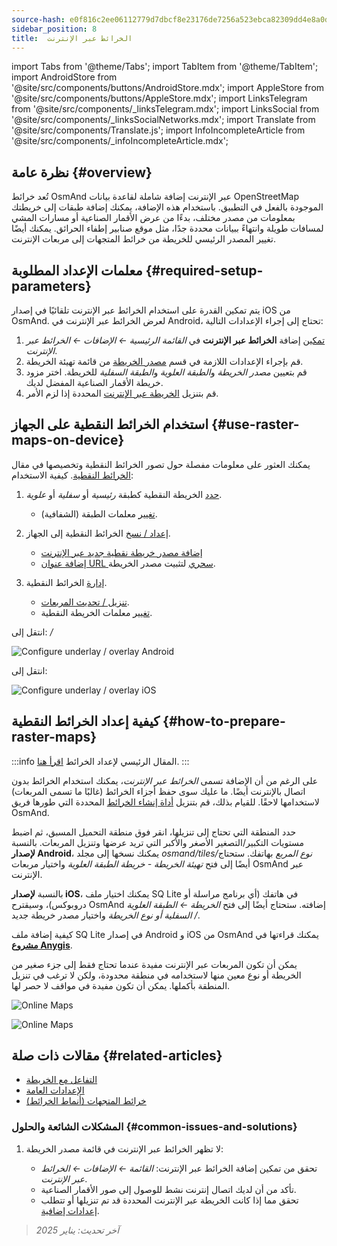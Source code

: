 ```yaml
---
source-hash: e0f816c2ee06112779d7dbcf8e23176de7256a523ebca82309dd4e8a0dd894d4
sidebar_position: 8
title:  الخرائط عبر الإنترنت
---
```

import Tabs from '@theme/Tabs';
import TabItem from '@theme/TabItem';
import AndroidStore from '@site/src/components/buttons/AndroidStore.mdx';
import AppleStore from '@site/src/components/buttons/AppleStore.mdx';
import LinksTelegram from '@site/src/components/_linksTelegram.mdx';
import LinksSocial from '@site/src/components/_linksSocialNetworks.mdx';
import Translate from '@site/src/components/Translate.js';
import InfoIncompleteArticle from '@site/src/components/_infoIncompleteArticle.mdx';



## نظرة عامة {#overview}

تُعد خرائط OsmAnd عبر الإنترنت إضافة شاملة لقاعدة بيانات OpenStreetMap الموجودة بالفعل في التطبيق. باستخدام هذه الإضافة، يمكنك إضافة طبقات إلى خريطتك بمعلومات من مصدر مختلف، بدءًا من عرض الأقمار الصناعية أو مسارات المشي لمسافات طويلة وانتهاءً ببيانات محددة جدًا، مثل موقع صنابير إطفاء الحرائق. يمكنك أيضًا تغيير المصدر الرئيسي للخريطة من خرائط المتجهات إلى مربعات الإنترنت.


## معلمات الإعداد المطلوبة {#required-setup-parameters}

يتم تمكين القدرة على استخدام الخرائط عبر الإنترنت تلقائيًا في إصدار iOS من OsmAnd. لعرض الخرائط عبر الإنترنت في Android، تحتاج إلى إجراء الإعدادات التالية:

1. [تمكين](../plugins/index.md#enable--disable) إضافة **الخرائط عبر الإنترنت** في *القائمة الرئيسية ← الإضافات ← الخرائط عبر الإنترنت*.
2. قم بإجراء الإعدادات اللازمة في قسم [مصدر الخريطة](../map/raster-maps.md#select-raster-maps) من قائمة تهيئة الخريطة.
3. قم بتعيين *مصدر الخريطة* و*الطبقة العلوية* و*الطبقة السفلية* للخريطة. اختر مزود خريطة الأقمار الصناعية المفضل لديك.
4. قم بتنزيل [الخريطة عبر الإنترنت](#how-to-prepare-raster-maps) المحددة إذا لزم الأمر.


## استخدام الخرائط النقطية على الجهاز {#use-raster-maps-on-device}

يمكنك العثور على معلومات مفصلة حول تصور الخرائط النقطية وتخصيصها في مقال [الخرائط النقطية](../map/raster-maps.md). كيفية الاستخدام:

1. [حدد](../map/raster-maps.md#select-raster-maps) الخريطة النقطية كطبقة *رئيسية* أو *سفلية* أو *علوية*.
    - [تغيير](../map/raster-maps.md#how-to-use-raster-maps) معلمات الطبقة (الشفافية).

2. [إعداد / نسخ](../map/raster-maps.md#prepare--copy-raster-maps-to-device) الخرائط النقطية إلى الجهاز.
    - [إضافة مصدر خريطة نقطية جديد عبر الإنترنت](../map/raster-maps.md#add-new-online-raster-map-source)
    - [إضافة عنوان URL سحري](../map/raster-maps.md#magic-url-to-install-map-source) لتثبيت مصدر الخريطة.

3. [إدارة](../map/raster-maps.md#manage-raster-maps) الخرائط النقطية.
    - [تنزيل / تحديث المربعات](../map/raster-maps.md#download--update-tiles).
    - [تغيير](../map/raster-maps.md#change-raster-map-parameters) معلمات الخريطة النقطية.


<Tabs groupId="operating-systems" queryString="current-os">

<TabItem value="android" label="Android">  

انتقل إلى: *<Translate android="true" ids="shared_string_menu,configure_map,layer_overlay"/> / <Translate android="true" ids="layer_underlay"/>*

![Configure underlay / overlay Android](@site/static/img/plugins/online-maps/config-underlay-overlay-android.png)

</TabItem>

<TabItem value="ios" label="iOS">  

انتقل إلى: *<Translate ios="true" ids="shared_string_menu,configure_map,map_settings_overunder"/>*

![Configure underlay / overlay iOS](@site/static/img/plugins/online-maps/config-underlay-overlay-ios.png)

</TabItem>

</Tabs>


## كيفية إعداد الخرائط النقطية {#how-to-prepare-raster-maps}

:::info
المقال الرئيسي لإعداد الخرائط [اقرأ هنا](https://docs.osmand.net/docs/technical/map-creation/create-offline-maps-yourself#raster-maps-advanced).
:::

على الرغم من أن الإضافة تسمى *الخرائط عبر الإنترنت*، يمكنك استخدام الخرائط بدون اتصال بالإنترنت أيضًا. ما عليك سوى حفظ أجزاء الخرائط (غالبًا ما تسمى المربعات) لاستخدامها لاحقًا. للقيام بذلك، قم بتنزيل [أداة إنشاء الخرائط](http://download.osmand.net/latest-night-build/OsmAndMapCreator-main.zip) المحددة التي طورها فريق OsmAnd.

حدد المنطقة التي تحتاج إلى تنزيلها، انقر فوق منطقة التحميل المسبق، ثم اضبط مستويات التكبير/التصغير الأصغر والأكبر التي تريد عرضها وتنزيل المربعات.
بالنسبة **لإصدار Android**، يمكنك نسخها إلى مجلد *osmand/tiles/*نوع المربع** بهاتفك. ستحتاج أيضًا إلى فتح *تهيئة الخريطة - خريطة الطبقة العلوية* واختيار مربعات OsmAnd عبر الإنترنت.

بالنسبة **لإصدار iOS**، يمكنك اختيار ملف SQ Lite في هاتفك (أي برنامج مراسلة أو دروبوكس)، وسيقترح OsmAnd إضافته. ستحتاج أيضًا إلى فتح *الخريطة ← الطبقة العلوية / السفلية أو نوع الخريطة* واختيار مصدر خريطة جديد.

كيفية إضافة ملف SQ Lite في إصدار Android و iOS من OsmAnd يمكنك قراءتها في <a href="https://anygis.ru/Web/Html/Osmand_en"><b>مشروع Anygis</b></a>.


يمكن أن تكون المربعات عبر الإنترنت مفيدة عندما تحتاج فقط إلى جزء صغير من الخريطة أو نوع معين منها لاستخدامه في منطقة محدودة، ولكن لا ترغب في تنزيل المنطقة بأكملها. يمكن أن تكون مفيدة في مواقف لا حصر لها.

![Online Maps](@site/static/img/plugins/online-maps/map_creator.jpg)

![Online Maps](@site/static/img/plugins/online-maps/map_creator_menu.jpg)


## مقالات ذات صلة {#related-articles}

- [التفاعل مع الخريطة](../../user/map/interact-with-map.md)
- [الإعدادات العامة](../../user/personal/global-settings.md)
- [خرائط المتجهات (أنماط الخرائط)](../../user/map/vector-maps.md)

### المشكلات الشائعة والحلول {#common-issues-and-solutions}

1. لا تظهر الخرائط عبر الإنترنت في قائمة مصدر الخريطة:  
  
    - تحقق من تمكين إضافة الخرائط عبر الإنترنت: *القائمة ← الإضافات ← الخرائط عبر الإنترنت*.  
    - تأكد من أن لديك اتصال إنترنت نشط للوصول إلى صور الأقمار الصناعية.  
    - تحقق مما إذا كانت الخريطة عبر الإنترنت المحددة قد تم تنزيلها أو تتطلب [إعدادات إضافية](../map/raster-maps.md#select-raster-maps).

> *آخر تحديث: يناير 2025*